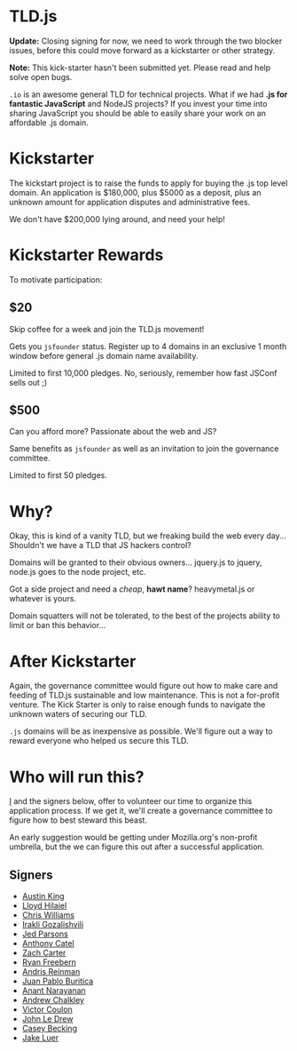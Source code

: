 # TLD.js
**Update:** Closing signing for now, we need to work through the two blocker issues, before this could move 
forward as a kickstarter or other strategy.

**Note:** This kick-starter hasn't been submitted yet. Please read and help solve open bugs.

``.io`` is an awesome general TLD for technical projects.  What if we had **.js for fantastic 
JavaScript** and NodeJS projects?  If you invest your time into sharing JavaScript you should be 
able to easily share your work on an affordable .js domain.

# Kickstarter
The kickstart project is to raise the funds to apply for buying the .js top level domain. An application is $180,000,
plus $5000 as a deposit, plus an unknown amount for application disputes and administrative fees.

We don't have $200,000 lying around, and need your help!

# Kickstarter Rewards

To motivate participation:

## $20

Skip coffee for a week and join the TLD.js movement!

Gets you ``jsfounder`` status. Register up to 4 domains in an exclusive 1 month window 
before general .js domain name availability.
 
Limited to first 10,000 pledges. No, seriously, remember how fast JSConf sells out ;)

## $500

Can you afford more? Passionate about the web and JS?

Same benefits as ``jsfounder`` as well as an invitation to join the governance committee.

Limited to first 50 pledges.

# Why?
Okay, this is kind of a vanity TLD, but we freaking build the web every day...  Shouldn't we have a TLD that 
JS hackers control?

Domains will be granted to their obvious owners... jquery.js to jquery, node.js goes to the node project, etc.

Got a side project and need a *cheap*, **hawt name**? heavymetal.js or whatever is yours.

Domain squatters will not be tolerated, to the best of the projects ability to limit or ban this behavior...

# After Kickstarter
Again, the governance committee would figure out how to make care and feeding of TLD.js sustainable
and low maintenance. This is not a for-profit venture. The Kick Starter is only to raise enough funds
to navigate the unknown waters of securing our TLD.

``.js`` domains will be  as inexpensive as possible. We'll figure out a way to reward everyone who helped us 
secure this TLD.

# Who will run this?
[I](http://github.com/ozten) and the signers below, offer to volunteer our time to organize this application process. If we get it, we'll create a 
governance committee to figure how to best steward this beast.

An early suggestion would be getting under Mozilla.org's non-profit umbrella, but the we can 
figure this out after a successful application.

## Signers
* [Austin King](http://github.com/ozten)
* [Lloyd Hilaiel](https://github.com/lloyd)
* [Chris Williams](https://github.com/voodootikigod)
* [Irakli Gozalishvili](https://github.com/Gozala)
* [Jed Parsons](https://github.com/jedp/)
* [Anthony Catel](https://github.com/paraboul/)
* [Zach Carter](https://github.com/zaach)
* [Ryan Freebern](https://github.com/rfreebern)
* [Andris Reinman](https://github.com/andris9)
* [Juan Pablo Buritica](https://github.com/buritica)
* [Anant Narayanan](https://github.com/anantn)
* [Andrew Chalkley](https://github.com/chalkers)
* [Victor Coulon](https://github.com/victa)
* [John Le Drew](https://github.com/antz29)
* [Casey Becking](https://github.com/caseybecking)
* [Jake Luer](https://github.com/logicalparadox)